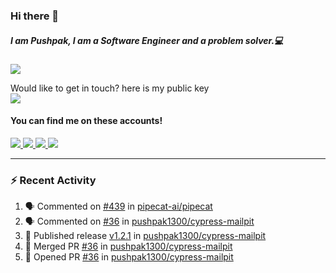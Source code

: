 ### Hi there 👋


##### I am Pushpak, I am a Software Engineer and a problem solver.💻

![](https://komarev.com/ghpvc/?username=pushpak1300)

 Would like to get in touch? here is my public key 
 <br> <a href='https://keybase.io/pushpak1300'><img src="https://img.shields.io/keybase/pgp/pushpak1300?color=pinl&label=PGP&style=for-the-badge"/></a></br>
#### You can find me on these accounts!
<p>
<a href='https://twitter.com/pushpak1300'><a href="https://pushpak1300.me/" target="_blank">
  <img src="https://img.shields.io/badge/website-%23E34F26.svg?&style=for-the-badge" />
</a> 
 
 <a href="https://twitter.com/pushpak1300" target="_blank">
  <img src="https://img.shields.io/badge/twitter-%231DA1F2.svg?&style=for-the-badge&logo=twitter&logoColor=white" />
</a> 

<a href="https://www.linkedin.com/in/pushpak-c-286b17b1/" target="_blank">
  <img src="https://img.shields.io/badge/linkedin-%230077B5.svg?&style=for-the-badge&logo=linkedin&logoColor=white" />
</a> 

<a href="https://dev.to/pushpak1300/" target="_blank">
  <img src="http://img.shields.io/badge/dev.to-gray?style=for-the-badge&logo=dev.to&?logoColor=white?logoWidth=100?label=" />
</a> 


</p>

---

### ⚡ Recent Activity

<!--START_SECTION:activity-->
1. 🗣 Commented on [#439](https://github.com/pipecat-ai/pipecat/issues/439#issuecomment-2328932272) in [pipecat-ai/pipecat](https://github.com/pipecat-ai/pipecat)
2. 🗣 Commented on [#36](https://github.com/pushpak1300/cypress-mailpit/pull/36#issuecomment-2318038569) in [pushpak1300/cypress-mailpit](https://github.com/pushpak1300/cypress-mailpit)
3. 🚀 Published release [v1.2.1](https://github.com/pushpak1300/cypress-mailpit/releases/tag/v1.2.1) in [pushpak1300/cypress-mailpit](https://github.com/pushpak1300/cypress-mailpit)
4. 🎉 Merged PR [#36](https://github.com/pushpak1300/cypress-mailpit/pull/36) in [pushpak1300/cypress-mailpit](https://github.com/pushpak1300/cypress-mailpit)
5. 💪 Opened PR [#36](https://github.com/pushpak1300/cypress-mailpit/pull/36) in [pushpak1300/cypress-mailpit](https://github.com/pushpak1300/cypress-mailpit)
<!--END_SECTION:activity-->
